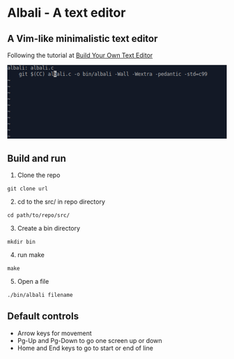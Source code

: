 # Albali - A text editor
## A Vim-like minimalistic text editor

Following the tutorial at [Build Your Own Text Editor](https://viewsourcecode.org/snaptoken/kilo/)

![Screenshot\_1](https://github.com/a93-git/albali/blob/main/resources/screenshots/albali.png)

## Build and run
1. Clone the repo
```
git clone url
```
2. cd to the src/ in repo directory
```
cd path/to/repo/src/
```
3. Create a bin directory
```
mkdir bin
```
4. run make
```
make
```
5. Open a file
```
./bin/albali filename
```

## Default controls
- Arrow keys for movement
- Pg-Up and Pg-Down to go one screen up or down
- Home and End keys to go to start or end of line


